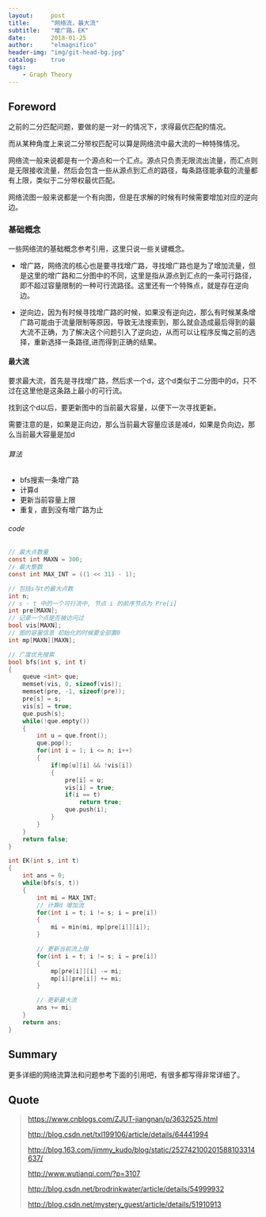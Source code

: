 ```yaml
---
layout:     post
title:      "网络流，最大流"
subtitle:   "增广路，EK"
date:       2018-01-25
author:     "elmagnifico"
header-img: "img/git-head-bg.jpg"
catalog:    true
tags:
    - Graph Theory
---
```


## Foreword

之前的二分匹配问题，要做的是一对一的情况下，求得最优匹配的情况。

而从某种角度上来说二分带权匹配可以算是网络流中最大流的一种特殊情况。

网络流一般来说都是有一个源点和一个汇点。源点只负责无限流出流量，而汇点则是无限接收流量，然后会包含一些从源点到汇点的路径，每条路径能承载的流量都有上限，类似于二分带权最优匹配。

网络流图一般来说都是一个有向图，但是在求解的时候有时候需要增加对应的逆向边。

### 基础概念

一些网络流的基础概念参考引用，这里只说一些关键概念。

- 增广路，网络流的核心也是要寻找增广路，寻找增广路也是为了增加流量，但是这里的增广路和二分图中的不同，这里是指从源点到汇点的一条可行路径，即不超过容量限制的一种可行流路径。这里还有一个特殊点，就是存在逆向边。

- 逆向边，因为有时候寻找增广路的时候，如果没有逆向边，那么有时候某条增广路可能由于流量限制等原因，导致无法搜索到，那么就会造成最后得到的最大流不正确，为了解决这个问题引入了逆向边，从而可以让程序反悔之前的选择，重新选择一条路径,进而得到正确的结果。

#### 最大流

要求最大流，首先是寻找增广路，然后求一个d，这个d类似于二分图中的d，只不过在这里他是这条路上最小的可行流。

找到这个d以后，要更新图中的当前最大容量，以便下一次寻找更新。

需要注意的是，如果是正向边，那么当前最大容量应该是减d，如果是负向边，那么当前最大容量是加d

###### 算法

- bfs搜索一条增广路
- 计算d
- 更新当前容量上限
- 重复，直到没有增广路为止

###### code

```c
// 最大点数量
const int MAXN = 300;
// 最大整数
const int MAX_INT = ((1 << 31) - 1);

// 包括s与t的最大点数
int n;
// s - t 中的一个可行流中, 节点 i 的前序节点为 Pre[i]
int pre[MAXN];
// 记录一个点是否被访问过
bool vis[MAXN];
// 图的容量信息 初始化的时候要全部置0
int mp[MAXN][MAXN];

// 广度优先搜索
bool bfs(int s, int t)
{
	queue <int> que;
	memset(vis, 0, sizeof(vis));
	memset(pre, -1, sizeof(pre));
	pre[s] = s;
	vis[s] = true;
	que.push(s);
	while(!que.empty())
	{
		int u = que.front();
		que.pop();
		for(int i = 1; i <= n; i++)
		{
			if(mp[u][i] && !vis[i])
			{
				pre[i] = u;
				vis[i] = true;
				if(i == t)
					return true;
				que.push(i);
			}
		}
	}
	return false;
}

int EK(int s, int t)
{
	int ans = 0;
	while(bfs(s, t))
	{
		int mi = MAX_INT;
		// 计算d 增加流
		for(int i = t; i != s; i = pre[i])
		{
			mi = min(mi, mp[pre[i]][i]);
		}

		// 更新当前流上限
		for(int i = t; i != s; i = pre[i])
		{
			mp[pre[i]][i] -= mi;
			mp[i][pre[i]] += mi;
		}

		// 更新最大流
		ans += mi;
	}
	return ans;
}
```

## Summary

更多详细的网络流算法和问题参考下面的引用吧，有很多都写得非常详细了。

## Quote

> https://www.cnblogs.com/ZJUT-jiangnan/p/3632525.html
>
> http://blog.csdn.net/txl199106/article/details/64441994
>
> http://blog.163.com/jimmy_kudo/blog/static/252742100201588103314637/
>
> http://www.wutianqi.com/?p=3107
>
> http://blog.csdn.net/brodrinkwater/article/details/54999932
>
> http://blog.csdn.net/mystery_guest/article/details/51910913
>
